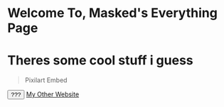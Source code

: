<html>
  <head>
    <title>cloxkedmasked.github.io</title>
  </head>
  <body>
    <h1>Welcome To, Masked's Everything Page</h1>
    <h1>Theres some cool stuff i guess</h1>
    <blockquote class="pix-embed-wrap"><div class="pix-embed-activity" data-id="sr281479558d201" data-width="100" data-height="100" data-type="art" data-theme="dark" data-show-edit="1">Pixilart Embed</div></blockquote><script async="async" src="https://www.pixilart.com/js/embed.js?v=1.0.4"></script>
  </body>
 </html>
<button type="button" onclick="alert('7288901')">???</button>
<a href="https://maskedon-creations.carrd.co/">My Other Website</a>
